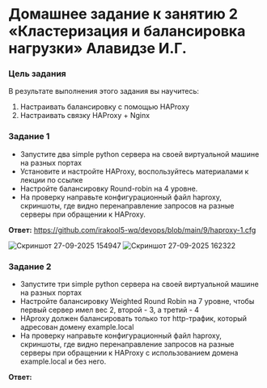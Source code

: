 # Домашнее задание к занятию 2 «Кластеризация и балансировка нагрузки» Алавидзе И.Г.

### Цель задания
В результате выполнения этого задания вы научитесь:
1. Настраивать балансировку с помощью HAProxy
2. Настраивать связку HAProxy + Nginx
   
### Задание 1
- Запустите два simple python сервера на своей виртуальной машине на разных портах
- Установите и настройте HAProxy, воспользуйтесь материалами к лекции по ссылке
- Настройте балансировку Round-robin на 4 уровне.
- На проверку направьте конфигурационный файл haproxy, скриншоты, где видно перенаправление запросов на разные серверы при обращении к HAProxy.

**Ответ:** 
https://github.com/irakool5-wq/devops/blob/main/9/haproxy-1.cfg


![Скриншот 27-09-2025 154947](https://github.com/user-attachments/assets/77ff073a-c02c-4849-8f32-2cb35ebcdc9a)
![Скриншот 27-09-2025 162322](https://github.com/user-attachments/assets/8f3d797c-3a86-49a9-a998-abbe2cca4fbc)

### Задание 2
- Запустите три simple python сервера на своей виртуальной машине на разных портах
- Настройте балансировку Weighted Round Robin на 7 уровне, чтобы первый сервер имел вес 2, второй - 3, а третий - 4
- HAproxy должен балансировать только тот http-трафик, который адресован домену example.local
- На проверку направьте конфигурационный файл haproxy, скриншоты, где видно перенаправление запросов на разные серверы при обращении к HAProxy c использованием домена example.local и без него.

**Ответ:** 
